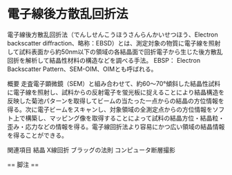 # 電子線後方散乱回折法

電子線後方散乱回折法（でんしせんこうほうさんらんかいせつほう、Electron backscatter diffraction、略称：EBSD）とは、測定対象の物質に電子線を照射して試料表面から約50nm以下の領域の各結晶面で回折電子から生じた後方散乱回折を解析して結晶性材料の構造などを調べる手法。
EBSP： Electron Backscatter Pattern、SEM-OIM、OIMとも呼ばれる。

概要
走査電子顕微鏡（SEM）と組み合わせて、約60～70°傾斜した結晶性試料に電子線を照射し、試料からの反射電子を蛍光板に捉えることにより結晶構造を反映した菊池パターンを取得してビームの当たった一点からの結晶の方位情報を得る。次に電子ビームをスキャンし、対象領域の全測定点からの方位情報をソフト上で構築し、マッピング像を取得することによって試料の結晶方位・結晶粒・歪み・応力などの情報を得る。電子線回折法より容易にかつ広い領域の結晶情報を得ることができる。

関連項目
結晶
X線回折
ブラッグの法則
コンピュータ断層撮影


== 脚注 ==